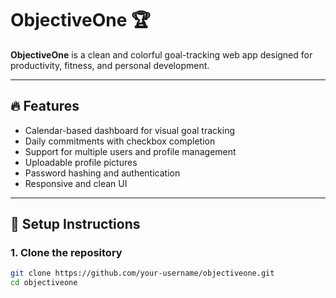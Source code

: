 # ObjectiveOne 🏆

**ObjectiveOne** is a clean and colorful goal-tracking web app designed for productivity, fitness, and personal development.

---

## 🔥 Features

- Calendar-based dashboard for visual goal tracking
- Daily commitments with checkbox completion
- Support for multiple users and profile management
- Uploadable profile pictures
- Password hashing and authentication
- Responsive and clean UI

---

## 🚀 Setup Instructions

### 1. Clone the repository

```bash
git clone https://github.com/your-username/objectiveone.git
cd objectiveone
